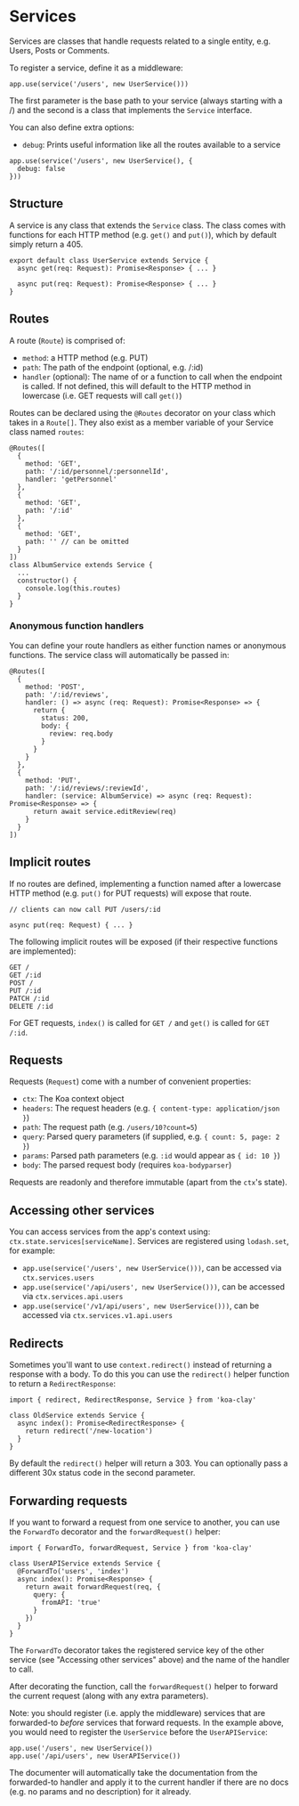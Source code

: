 # Services

Services are classes that handle requests related to a single entity, e.g. Users, Posts or Comments.

To register a service, define it as a middleware:

```
app.use(service('/users', new UserService()))
```

The first parameter is the base path to your service (always starting with a /) and the second is a class that implements the `Service` interface.

You can also define extra options:
- `debug`: Prints useful information like all the routes available to a service

```
app.use(service('/users', new UserService(), {
  debug: false
}))
```

## Structure
A service is any class that extends the `Service` class. The class comes with functions for each HTTP method (e.g. `get()` and `put()`), which by default simply return a 405.

```
export default class UserService extends Service {
  async get(req: Request): Promise<Response> { ... }

  async put(req: Request): Promise<Response> { ... }
}
```

## Routes

A route (`Route`) is comprised of:
- `method`: a HTTP method (e.g. PUT)
- `path`: The path of the endpoint (optional, e.g. /:id)
- `handler` (optional): The name of or a function to call when the endpoint is called. If not defined, this will default to the HTTP method in lowercase (i.e. GET requests will call `get()`)

Routes can be declared using the `@Routes` decorator on your class which takes in a `Route[]`. They also exist as a member variable of your Service class named `routes`:

```
@Routes([
  {
    method: 'GET',
    path: '/:id/personnel/:personnelId',
    handler: 'getPersonnel'
  },
  {
    method: 'GET',
    path: '/:id'
  },
  {
    method: 'GET',
    path: '' // can be omitted
  }
])
class AlbumService extends Service {
  ...
  constructor() {
    console.log(this.routes)
  }
}
```

### Anonymous function handlers

You can define your route handlers as either function names or anonymous functions. The service class will automatically be passed in:
```
@Routes([
  {
    method: 'POST',
    path: '/:id/reviews',
    handler: () => async (req: Request): Promise<Response> => {
      return {
        status: 200,
        body: {
          review: req.body
        }
      }
    }
  },
  {
    method: 'PUT',
    path: '/:id/reviews/:reviewId',
    handler: (service: AlbumService) => async (req: Request): Promise<Response> => {
      return await service.editReview(req)
    }
  }
])
```

## Implicit routes

If no routes are defined, implementing a function named after a lowercase HTTP method (e.g. `put()` for PUT requests) will expose that route.

```
// clients can now call PUT /users/:id

async put(req: Request) { ... }
```

The following implicit routes will be exposed (if their respective functions are implemented):

```
GET /
GET /:id
POST /
PUT /:id
PATCH /:id
DELETE /:id
```

For GET requests, `index()` is called for `GET /` and `get()` is called for `GET /:id`.

## Requests

Requests (`Request`) come with a number of convenient properties:
- `ctx`: The Koa context object
- `headers`: The request headers (e.g. `{ content-type: application/json }`)
- `path`: The request path (e.g. `/users/10?count=5`)
- `query`: Parsed query parameters (if supplied, e.g. `{ count: 5, page: 2 }`)
- `params`: Parsed path parameters (e.g. `:id` would appear as `{ id: 10 }`)
- `body`: The parsed request body (requires `koa-bodyparser`)

Requests are readonly and therefore immutable (apart from the `ctx`'s state).

## Accessing other services

You can access services from the app's context using: `ctx.state.services[serviceName]`. Services are registered using `lodash.set`, for example:

- `app.use(service('/users', new UserService()))`, can be accessed via `ctx.services.users`
- `app.use(service('/api/users', new UserService()))`, can be accessed via `ctx.services.api.users`
- `app.use(service('/v1/api/users', new UserService()))`, can be accessed via `ctx.services.v1.api.users`

## Redirects

Sometimes you'll want to use `context.redirect()` instead of returning a response with a body. To do this you can use the `redirect()` helper function to return a `RedirectResponse`:

```
import { redirect, RedirectResponse, Service } from 'koa-clay'

class OldService extends Service {
  async index(): Promise<RedirectResponse> {
    return redirect('/new-location')
  }
}
```

By default the `redirect()` helper will return a 303. You can optionally pass a different 30x status code in the second parameter.

## Forwarding requests

If you want to forward a request from one service to another, you can use the `ForwardTo` decorator and the `forwardRequest()` helper:

```
import { ForwardTo, forwardRequest, Service } from 'koa-clay'

class UserAPIService extends Service {
  @ForwardTo('users', 'index')
  async index(): Promise<Response> {
    return await forwardRequest(req, {
      query: {
        fromAPI: 'true'
      }
    })
  }
}
```

The `ForwardTo` decorator takes the registered service key of the other service (see "Accessing other services" above) and the name of the handler to call.

After decorating the function, call the `forwardRequest()` helper to forward the current request (along with any extra parameters).

Note: you should register (i.e. apply the middleware) services that are forwarded-to _before_ services that forward requests. In the example above, you would need to register the `UserService` before the `UserAPIService`:

```
app.use('/users', new UserService())
app.use('/api/users', new UserAPIService())
```

The documenter will automatically take the documentation from the forwarded-to handler and apply it to the current handler if there are no docs (e.g. no params and no description) for it already.
